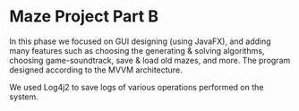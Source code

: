 # Maze Project Part B

In this phase we focused on GUI designing (using JavaFX), and adding many features such as choosing the generating & solving algorithms, choosing game-soundtrack,
save & load old mazes, and more.
The program designed according to the MVVM architecture.

We used Log4j2 to save logs of various operations performed on the system.
